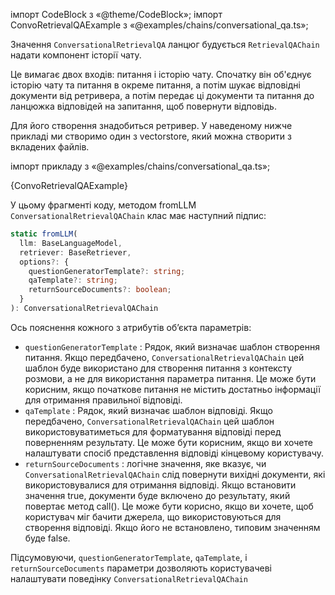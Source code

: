 

імпорт CodeBlock з «@theme/CodeBlock»; імпорт ConvoRetrievalQAExample з «@examples/chains/conversational_qa.ts»;

Значення `ConversationalRetrievalQA` ланцюг будується `RetrievalQAChain` надати компонент історії чату.

Це вимагає двох входів: питання і історію чату. Спочатку він об'єднує історію чату та питання в окреме питання, а потім шукає відповідні документи від ретривера, а потім передає ці документи та питання до ланцюжка відповідей на запитання, щоб повернути відповідь.

Для його створення знадобиться ретривер. У наведеному нижче прикладі ми створимо один з vectorstore, який можна створити з вкладених файлів.

імпорт прикладу з «@examples/chains/conversational_qa.ts»;

<CodeBlock language="typescript">{ConvoRetrievalQAExample}</CodeBlock>

У цьому фрагменті коду, методом fromLLM `ConversationalRetrievalQAChain` клас має наступний підпис:


```typescript
static fromLLM(
  llm: BaseLanguageModel,
  retriever: BaseRetriever,
  options?: {
    questionGeneratorTemplate?: string;
    qaTemplate?: string;
    returnSourceDocuments?: boolean;
  }
): ConversationalRetrievalQAChain
```

Ось пояснення кожного з атрибутів об’єкта параметрів:

-  `questionGeneratorTemplate` : Рядок, який визначає шаблон створення питання. Якщо передбачено, `ConversationalRetrievalQAChain` цей шаблон буде використано для створення питання з контексту розмови, а не для використання параметра питання. Це може бути корисним, якщо початкове питання не містить достатньо інформації для отримання правильної відповіді.
-  `qaTemplate` : Рядок, який визначає шаблон відповіді. Якщо передбачено, `ConversationalRetrievalQAChain` цей шаблон використовуватиметься для форматування відповіді перед поверненням результату. Це може бути корисним, якщо ви хочете налаштувати спосіб представлення відповіді кінцевому користувачу.
-  `returnSourceDocuments` : логічне значення, яке вказує, чи `ConversationalRetrievalQAChain` слід повернути вихідні документи, які використовувалися для отримання відповіді. Якщо встановити значення true, документи буде включено до результату, який повертає метод call(). Це може бути корисно, якщо ви хочете, щоб користувач міг бачити джерела, що використовуються для створення відповіді. Якщо його не встановлено, типовим значенням буде false.

Підсумовуючи, `questionGeneratorTemplate`, `qaTemplate`, і `returnSourceDocuments` параметри дозволяють користувачеві налаштувати поведінку `ConversationalRetrievalQAChain`
